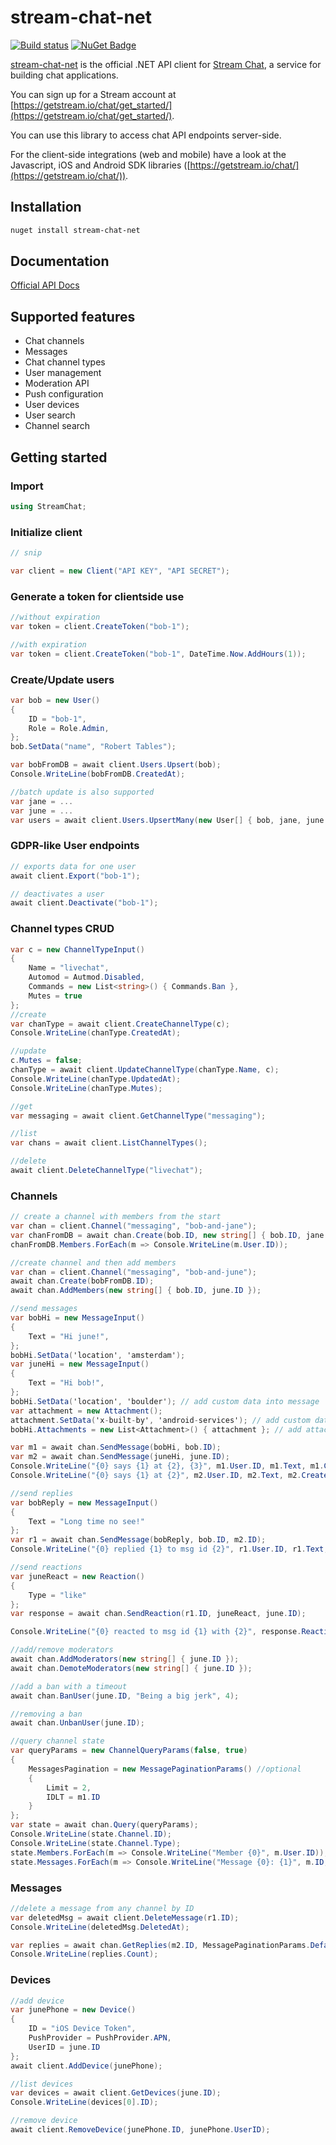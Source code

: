 # stream-chat-net

[![Build status](https://ci.appveyor.com/api/projects/status/ctwrjwga4gau657y/branch/master?svg=true)](https://ci.appveyor.com/project/tbarbugli/stream-chat-net/branch/master) [![NuGet Badge](https://buildstats.info/nuget/stream-chat-net)](https://www.nuget.org/packages/stream-chat-net/)

[stream-chat-net](https://github.com/GetStream/stream-chat-net) is the official .NET API client for [Stream Chat](https://getstream.io/chat), a service for building chat applications.

You can sign up for a Stream account at [https://getstream.io/chat/get_started/](https://getstream.io/chat/get_started/).

You can use this library to access chat API endpoints server-side.

For the client-side integrations (web and mobile) have a look at the Javascript, iOS and Android SDK libraries ([https://getstream.io/chat/](https://getstream.io/chat/)).

## Installation

```bash
nuget install stream-chat-net
```

## Documentation

[Official API Docs](https://getstream.io/chat/docs)

## Supported features

- Chat channels
- Messages
- Chat channel types
- User management
- Moderation API
- Push configuration
- User devices
- User search
- Channel search

## Getting started

### Import

```c#
using StreamChat;
```

### Initialize client

```c#
// snip

var client = new Client("API KEY", "API SECRET");

```

### Generate a token for clientside use

```c#
//without expiration
var token = client.CreateToken("bob-1");

//with expiration
var token = client.CreateToken("bob-1", DateTime.Now.AddHours(1));
```

### Create/Update users

```c#
var bob = new User()
{
    ID = "bob-1",
    Role = Role.Admin,
};
bob.SetData("name", "Robert Tables");

var bobFromDB = await client.Users.Upsert(bob);
Console.WriteLine(bobFromDB.CreatedAt);

//batch update is also supported
var jane = ...
var june = ...
var users = await client.Users.UpsertMany(new User[] { bob, jane, june });
```

### GDPR-like User endpoints

```c#
// exports data for one user
await client.Export("bob-1");

// deactivates a user
await client.Deactivate("bob-1");
```

### Channel types CRUD

```c#
var c = new ChannelTypeInput()
{
    Name = "livechat",
    Automod = Autmod.Disabled,
    Commands = new List<string>() { Commands.Ban },
    Mutes = true
};
//create
var chanType = await client.CreateChannelType(c);
Console.WriteLine(chanType.CreatedAt);

//update
c.Mutes = false;
chanType = await client.UpdateChannelType(chanType.Name, c);
Console.WriteLine(chanType.UpdatedAt);
Console.WriteLine(chanType.Mutes);

//get
var messaging = await client.GetChannelType("messaging");

//list
var chans = await client.ListChannelTypes();

//delete
await client.DeleteChannelType("livechat");
```

### Channels

```c#
// create a channel with members from the start
var chan = client.Channel("messaging", "bob-and-jane");
var chanFromDB = await chan.Create(bob.ID, new string[] { bob.ID, jane.ID });
chanFromDB.Members.ForEach(m => Console.WriteLine(m.User.ID));

//create channel and then add members
var chan = client.Channel("messaging", "bob-and-june");
await chan.Create(bobFromDB.ID);
await chan.AddMembers(new string[] { bob.ID, june.ID });

//send messages
var bobHi = new MessageInput()
{
    Text = "Hi june!",
};
bobHi.SetData('location', 'amsterdam');
var juneHi = new MessageInput()
{
    Text = "Hi bob!",
};
bobHi.SetData('location', 'boulder'); // add custom data into message
var attachment = new Attachment();
attachment.SetData('x-built-by', 'android-services'); // add custom data into an attachment
bobHi.Attachments = new List<Attachment>() { attachment }; // add attachment into a message

var m1 = await chan.SendMessage(bobHi, bob.ID);
var m2 = await chan.SendMessage(juneHi, june.ID);
Console.WriteLine("{0} says {1} at {2}, {3}", m1.User.ID, m1.Text, m1.CreatedAt, m1.GetData<string>('location'));
Console.WriteLine("{0} says {1} at {2}", m2.User.ID, m2.Text, m2.CreatedAt);

//send replies
var bobReply = new MessageInput()
{
    Text = "Long time no see!"
};
var r1 = await chan.SendMessage(bobReply, bob.ID, m2.ID);
Console.WriteLine("{0} replied {1} to msg id {2}", r1.User.ID, r1.Text, r1.ParentID);

//send reactions
var juneReact = new Reaction()
{
    Type = "like"
};
var response = await chan.SendReaction(r1.ID, juneReact, june.ID);

Console.WriteLine("{0} reacted to msg id {1} with {2}", response.Reaction.User.ID, response.Message.ID, response.Reaction.Type);

//add/remove moderators
await chan.AddModerators(new string[] { june.ID });
await chan.DemoteModerators(new string[] { june.ID });

//add a ban with a timeout
await chan.BanUser(june.ID, "Being a big jerk", 4);

//removing a ban
await chan.UnbanUser(june.ID);

//query channel state
var queryParams = new ChannelQueryParams(false, true)
{
    MessagesPagination = new MessagePaginationParams() //optional
    {
        Limit = 2,
        IDLT = m1.ID
    }
};
var state = await chan.Query(queryParams);
Console.WriteLine(state.Channel.ID);
Console.WriteLine(state.Channel.Type);
state.Members.ForEach(m => Console.WriteLine("Member {0}", m.User.ID));
state.Messages.ForEach(m => Console.WriteLine("Message {0}: {1}", m.ID, m.Text));
```

### Messages

```c#
//delete a message from any channel by ID
var deletedMsg = await client.DeleteMessage(r1.ID);
Console.WriteLine(deletedMsg.DeletedAt);

var replies = await chan.GetReplies(m2.ID, MessagePaginationParams.Default);
Console.WriteLine(replies.Count);
```

### Devices

```c#
//add device
var junePhone = new Device()
{
    ID = "iOS Device Token",
    PushProvider = PushProvider.APN,
    UserID = june.ID
};
await client.AddDevice(junePhone);

//list devices
var devices = await client.GetDevices(june.ID);
Console.WriteLine(devices[0].ID);

//remove device
await client.RemoveDevice(junePhone.ID, junePhone.UserID);
```

